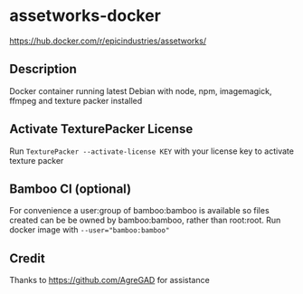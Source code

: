 # assetworks-docker

https://hub.docker.com/r/epicindustries/assetworks/


## Description

Docker container running latest Debian with node, npm, imagemagick, ffmpeg and texture packer installed

## Activate TexturePacker License

Run `TexturePacker --activate-license KEY` with your license key to activate texture packer

## Bamboo CI (optional)

For convenience a user:group of bamboo:bamboo is available so files created can be be owned by bamboo:bamboo, rather than root:root. Run docker image with `--user="bamboo:bamboo"`

## Credit

Thanks to https://github.com/AgreGAD for assistance